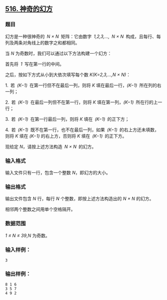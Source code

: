 ## [516. 神奇的幻方](https://www.acwing.com/problem/content/518/)

### 题目

幻方是一种很神奇的 *N × N* 矩阵：它由数字 *1,2,3,…, N × N* 构成，且每行、每列及两条对角线上的数字之和都相同。

当 *N* 为奇数时，我们可以通过以下方法构建一个幻方：

首先将 *1* 写在第一行的中间。

之后，按如下方式从小到大依次填写每个数 *K(K=2,3,…,N × N)*：

1. 若 *(K−1)* 在第一行但不在最后一列，则将 *K* 填在最后一行，*(K−1)* 所在列的右一列；

2. 若 *(K−1)* 在最后一列但不在第一行，则将 *K* 填在第一列，*(K−1)* 所在行的上一行；

3. 若 *(K−1)* 在第一行最后一列，则将 *K* 填在 *(K−1)* 的正下方；

4. 若 *(K−1)* 既不在第一行，也不在最后一列，如果 *(K−1)* 的右上方还未填数，则将 *K* 填在 *(K−1)* 的右上方，否则将 *K* 填在 *(K−1)* 的正下方。

现给定 *N*，请按上述方法构造 *N × N* 的幻方。

### 输入格式

输入文件只有一行，包含一个整数 *N*，即幻方的大小。

### 输出格式

输出文件包含 *N* 行，每行 *N* 个整数，即按上述方法构造出的 *N × N* 的幻方。

相邻两个整数之间用单个空格隔开。

### 数据范围

*1 ≤ N ≤ 39*,*N* 为奇数。

### 输入样例：

```
3
```

### 输出样例：

```
8 1 6
3 5 7
4 9 2
```
